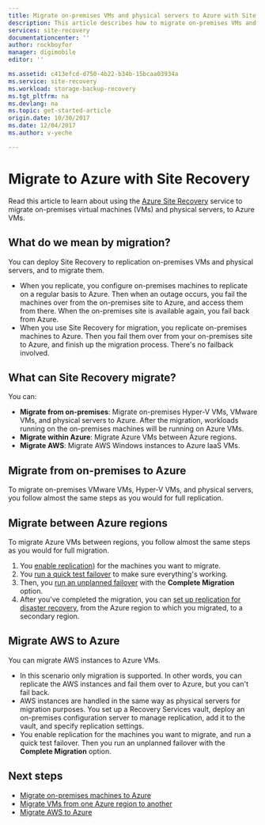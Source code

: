 ```yaml
---
title: Migrate on-premises VMs and physical servers to Azure with Site Recovery | Azure
description: This article describes how to migrate on-premises VMs and physical servers to Azure with Azure Site Recovery
services: site-recovery
documentationcenter: ''
author: rockboyfor
manager: digimobile
editor: ''

ms.assetid: c413efcd-d750-4b22-b34b-15bcaa03934a
ms.service: site-recovery
ms.workload: storage-backup-recovery
ms.tgt_pltfrm: na
ms.devlang: na
ms.topic: get-started-article
origin.date: 10/30/2017
ms.date: 12/04/2017
ms.author: v-yeche

---
```

# Migrate to Azure with Site Recovery

Read this article to learn about using the [Azure Site Recovery](site-recovery-overview.md) service to migrate on-premises virtual machines (VMs) and physical servers, to Azure VMs.

<!-- Not Available ## Before you start -->

## What do we mean by migration?

You can deploy Site Recovery to replication on-premises VMs and physical servers, and to migrate them.

- When you replicate, you configure on-premises machines to replicate on a regular basis to Azure. Then when an outage occurs, you fail the machines over from the on-premises site to Azure, and access them from there. When the on-premises site is available again, you fail back from Azure.
- When you use Site Recovery for migration, you replicate on-premises machines to Azure. Then you fail them over from your on-premises site to Azure, and finish up the migration process. There's no failback involved.  

## What can Site Recovery migrate?

You can:

- **Migrate from on-premises**: Migrate on-premises Hyper-V VMs, VMware VMs, and physical servers to Azure. After the migration, workloads running on the on-premises machines will be running on Azure VMs. 
- **Migrate within Azure**: Migrate Azure VMs between Azure regions. 
- **Migrate AWS**: Migrate AWS Windows instances to Azure IaaS VMs. 

## Migrate from on-premises to Azure

To migrate on-premises VMware VMs, Hyper-V VMs, and physical servers, you follow almost the same steps as you would for full replication. 

## Migrate between Azure regions

To migrate Azure VMs between regions, you follow almost the same steps as you would for full migration.

1. You [enable replication](azure-to-azure-tutorial-enable-replication.md)) for the machines you want to migrate.
2. You [run a quick test failover](azure-to-azure-tutorial-dr-drill.md) to make sure everything's working.
3. Then, you [run an unplanned failover](azure-to-azure-tutorial-failover-failback.md) with the **Complete Migration** option.
4. After you've completed the migration, you can [set up replication for disaster recovery](site-recovery-azure-to-azure-after-migration.md), from the Azure region to which you migrated, to a secondary region.

## Migrate AWS to Azure

You can migrate AWS instances to Azure VMs.
- In this scenario only migration is supported. In other words, you can replicate the AWS instances and fail them over to Azure, but you can't fail back.
- AWS instances are handled in the same way as physical servers for migration purposes. You set up a Recovery Services vault, deploy an on-premises configuration server to manage replication, add it to the vault, and specify replication settings.
- You enable replication for the machines you want to migrate, and run a quick test failover. Then you run an unplanned failover with the **Complete Migration** option.

## Next steps

- [Migrate on-premises machines to Azure](tutorial-migrate-on-premises-to-azure.md)
- [Migrate VMs from one Azure region to another](site-recovery-migrate-azure-to-azure.md)
- [Migrate AWS to Azure](tutorial-migrate-aws-to-azure.md)

<!-- Update_Description: update meta properties, wording update -->